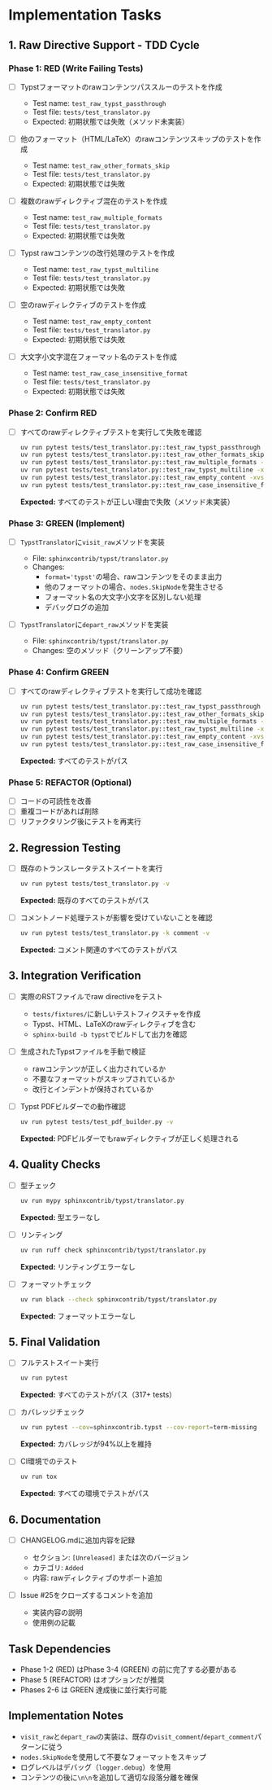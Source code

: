 # Implementation Tasks

## 1. Raw Directive Support - TDD Cycle

### Phase 1: RED (Write Failing Tests)

- [ ] Typstフォーマットのrawコンテンツパススルーのテストを作成
  - Test name: `test_raw_typst_passthrough`
  - Test file: `tests/test_translator.py`
  - Expected: 初期状態では失敗（メソッド未実装）

- [ ] 他のフォーマット（HTML/LaTeX）のrawコンテンツスキップのテストを作成
  - Test name: `test_raw_other_formats_skip`
  - Test file: `tests/test_translator.py`
  - Expected: 初期状態では失敗

- [ ] 複数のrawディレクティブ混在のテストを作成
  - Test name: `test_raw_multiple_formats`
  - Test file: `tests/test_translator.py`
  - Expected: 初期状態では失敗

- [ ] Typst rawコンテンツの改行処理のテストを作成
  - Test name: `test_raw_typst_multiline`
  - Test file: `tests/test_translator.py`
  - Expected: 初期状態では失敗

- [ ] 空のrawディレクティブのテストを作成
  - Test name: `test_raw_empty_content`
  - Test file: `tests/test_translator.py`
  - Expected: 初期状態では失敗

- [ ] 大文字小文字混在フォーマット名のテストを作成
  - Test name: `test_raw_case_insensitive_format`
  - Test file: `tests/test_translator.py`
  - Expected: 初期状態では失敗

### Phase 2: Confirm RED

- [ ] すべてのrawディレクティブテストを実行して失敗を確認
  ```bash
  uv run pytest tests/test_translator.py::test_raw_typst_passthrough -xvs
  uv run pytest tests/test_translator.py::test_raw_other_formats_skip -xvs
  uv run pytest tests/test_translator.py::test_raw_multiple_formats -xvs
  uv run pytest tests/test_translator.py::test_raw_typst_multiline -xvs
  uv run pytest tests/test_translator.py::test_raw_empty_content -xvs
  uv run pytest tests/test_translator.py::test_raw_case_insensitive_format -xvs
  ```
  **Expected:** すべてのテストが正しい理由で失敗（メソッド未実装）

### Phase 3: GREEN (Implement)

- [ ] `TypstTranslator`に`visit_raw`メソッドを実装
  - File: `sphinxcontrib/typst/translator.py`
  - Changes:
    - `format='typst'`の場合、rawコンテンツをそのまま出力
    - 他のフォーマットの場合、`nodes.SkipNode`を発生させる
    - フォーマット名の大文字小文字を区別しない処理
    - デバッグログの追加

- [ ] `TypstTranslator`に`depart_raw`メソッドを実装
  - File: `sphinxcontrib/typst/translator.py`
  - Changes: 空のメソッド（クリーンアップ不要）

### Phase 4: Confirm GREEN

- [ ] すべてのrawディレクティブテストを実行して成功を確認
  ```bash
  uv run pytest tests/test_translator.py::test_raw_typst_passthrough -xvs
  uv run pytest tests/test_translator.py::test_raw_other_formats_skip -xvs
  uv run pytest tests/test_translator.py::test_raw_multiple_formats -xvs
  uv run pytest tests/test_translator.py::test_raw_typst_multiline -xvs
  uv run pytest tests/test_translator.py::test_raw_empty_content -xvs
  uv run pytest tests/test_translator.py::test_raw_case_insensitive_format -xvs
  ```
  **Expected:** すべてのテストがパス

### Phase 5: REFACTOR (Optional)

- [ ] コードの可読性を改善
- [ ] 重複コードがあれば削除
- [ ] リファクタリング後にテストを再実行

## 2. Regression Testing

- [ ] 既存のトランスレータテストスイートを実行
  ```bash
  uv run pytest tests/test_translator.py -v
  ```
  **Expected:** 既存のすべてのテストがパス

- [ ] コメントノード処理テストが影響を受けていないことを確認
  ```bash
  uv run pytest tests/test_translator.py -k comment -v
  ```
  **Expected:** コメント関連のすべてのテストがパス

## 3. Integration Verification

- [ ] 実際のRSTファイルでraw directiveをテスト
  - `tests/fixtures/`に新しいテストフィクスチャを作成
  - Typst、HTML、LaTeXのrawディレクティブを含む
  - `sphinx-build -b typst`でビルドして出力を確認

- [ ] 生成されたTypstファイルを手動で検証
  - rawコンテンツが正しく出力されているか
  - 不要なフォーマットがスキップされているか
  - 改行とインデントが保持されているか

- [ ] Typst PDFビルダーでの動作確認
  ```bash
  uv run pytest tests/test_pdf_builder.py -v
  ```
  **Expected:** PDFビルダーでもrawディレクティブが正しく処理される

## 4. Quality Checks

- [ ] 型チェック
  ```bash
  uv run mypy sphinxcontrib/typst/translator.py
  ```
  **Expected:** 型エラーなし

- [ ] リンティング
  ```bash
  uv run ruff check sphinxcontrib/typst/translator.py
  ```
  **Expected:** リンティングエラーなし

- [ ] フォーマットチェック
  ```bash
  uv run black --check sphinxcontrib/typst/translator.py
  ```
  **Expected:** フォーマットエラーなし

## 5. Final Validation

- [ ] フルテストスイート実行
  ```bash
  uv run pytest
  ```
  **Expected:** すべてのテストがパス（317+ tests）

- [ ] カバレッジチェック
  ```bash
  uv run pytest --cov=sphinxcontrib.typst --cov-report=term-missing
  ```
  **Expected:** カバレッジが94%以上を維持

- [ ] CI環境でのテスト
  ```bash
  uv run tox
  ```
  **Expected:** すべての環境でテストがパス

## 6. Documentation

- [ ] CHANGELOG.mdに追加内容を記録
  - セクション: `[Unreleased]` または次のバージョン
  - カテゴリ: `Added`
  - 内容: rawディレクティブのサポート追加

- [ ] Issue #25をクローズするコメントを追加
  - 実装内容の説明
  - 使用例の記載

## Task Dependencies

- Phase 1-2 (RED) はPhase 3-4 (GREEN) の前に完了する必要がある
- Phase 5 (REFACTOR) はオプションだが推奨
- Phases 2-6 は GREEN 達成後に並行実行可能

## Implementation Notes

- `visit_raw`と`depart_raw`の実装は、既存の`visit_comment`/`depart_comment`パターンに従う
- `nodes.SkipNode`を使用して不要なフォーマットをスキップ
- ログレベルはデバッグ（`logger.debug`）を使用
- コンテンツの後に`\n\n`を追加して適切な段落分離を確保
